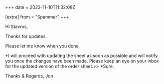+++
date = 2023-11-10T11:32:08Z

[extra]
from = "Spammer"
+++

Hi Stavros,

Thanks for updates.

Please let me know when you done,

*I will proceed with updating the sheet as soon as possible and will notify
you once the changes have been made. Please keep an eye on your inbox for
the updated version of the order sheet.>> *Sure,

Thanks & Regards,
Jon
